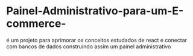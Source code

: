 # Painel-Administrativo-para-um-E-commerce-
é um projeto para aprimorar os conceitos estudados de react e conectar com bancos de dados construindo assim um painel administrativo
